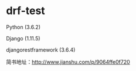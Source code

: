 # drf-test

Python (3.6.2)

Django (1.11.5)

djangorestframework (3.6.4)

简书地址：http://www.jianshu.com/p/9064ffe0f720
